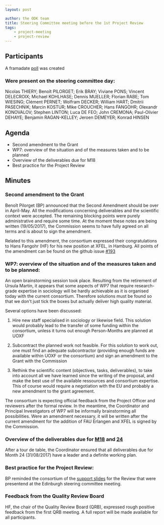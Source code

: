 ```yaml
---
layout: post

author: the ODK team
title: Steering Committee meeting before the 1st Project Review
tags:
    - project-meeting
    - project-review
---
```



## Participants

A framadate [poll](https://framadate.org/MPxYiQTu1JZjHuJp) was created

### Were present on the steering committee day:
Nicolas THIERY; Benoît PILORGET; Erik BRAY; Viviane PONS; Vincent DELECROIX; Michael KOHLHASE; Dennis MUELLER; Florian RABE; Tom WIESING; Clément PERNET; Wolfram DECKER; William HART; Dmitrii PASECHNIK; Marcin KOSTUR; Mike CROUCHER; Hans FANGOHR; Olexandr KONOVALOV; Stephen LINTON; Luca DE FEO; John CREMONA; Paul-Olivier DEHAYE; Benjamin RAGAN-KELLEY; Jeroen DEMEYER; Konrad HINSEN

## Agenda

- Second amendment to the Grant
- WP7: overview of the situation and of the measures taken and to be planned
- Overview of the deliverables due for M18
- Best practice for the Project Review  

## Minutes

### Second amendment to the Grant

Benoît Pilorget (BP) announced that the Second Amendment should be over in April-May. All the modifications concerning deliverables and the scientific context were accepted. The remaining blocking points were purely administrative and require some time. At the moment these notes are being written (19/05/2017), the Commission seems to have fully agreed on all terms and is about to sign the amendment.

Related to this amendment, the consortium expressed their congratulations to Hans Fangohr (HF) for his new position at XFEL, in Hamburg.
All points of the amendment can be found on the github issue [#193](https://github.com/OpenDreamKit/OpenDreamKit/issues/193)

### WP7: overview of the situation and of the measures taken and to be planned:

An open brainstorming session took place.
Resulting from the retirement of Ursula Martin, it appears that some aspects of WP7 that require research-grade  expertise in sociology will be hardly achievable as it is organised today with the current consortium. Therefore solutions must be found so that we don't just tick the boxes but actually deliver high quality material.

Several options have been discussed:

1) Hire new staff specialised in sociology or likewise field. This solution would probably lead to the transfer of some funding within the consortium, unless it turns out enough Person-Months are planned at UOXF
    
2) Subcontract the planned work not feasible. For this solution to work out, one must find an adequate subcontractor (providing enough funds are available within UOXF or the consortium) and sign an amendment to the Grant with the Commission
    
3) Rethink the scientific content (objectives, tasks, deliverables), to take into account all we have learned since the writing of the proposal, and make the best use of the available ressources and consortium expertise. This of course would require a negotiation with the EU and probably a new amendment to the grant agreement.
    
    
The consortium is expecting official feedback from the Project Officer and reviewers after the formal review. In the meantime, the Coordinator and Principal Investigators of WP7 will be informally brainstorming all possibilities. Were an amendment necessary, it will be written after the current amendment for the addition of FAU Erlangen and XFEL is signed by the Commission.


### Overview of the deliverables due for [M18](https://github.com/OpenDreamKit/OpenDreamKit/milestone/62?closed=1 ) and [24](https://github.com/OpenDreamKit/OpenDreamKit/milestone/65 )

After a tour de table, the Coordinator ensured that all deliverables due for Month 24 (31/08/2017) have a leader and a definite working plan.

### Best practice for the Project Review: 

BP reminded the consortium of the [support slides](http://opendreamkit.org/meetings/2017-01-19-EdinburghSteeringCommittee/Review-presentation/) for the Review that were presentend at the Edinburgh steering committee meeting.

### Feedback from the Quality Review Board

HF, the chair of the Quality Review Board (QRB), expressed rough positive feedback from the first QRB meeting. A full report will be made available for all participants.
